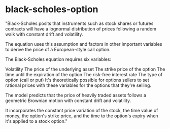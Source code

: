 # black-scholes-option

"Black-Scholes posits that instruments such as stock shares or futures contracts will have a lognormal distribution of prices following a random walk with constant drift and volatility.

The equation uses this assumption and factors in other important variables to derive the price of a European-style call option.

The Black-Scholes equation requires six variables:

Volatility
The price of the underlying asset
The strike price of the option
The time until the expiration of the option
The risk-free interest rate
The type of option (call or put)
It's theoretically possible for options sellers to set rational prices with these variables for the options that they're selling.

The model predicts that the price of heavily traded assets follows a geometric Brownian motion with constant drift and volatility.

It incorporates the constant price variation of the stock, the time value of money, the option's strike price, and the time to the option's expiry when it's applied to a stock option."

